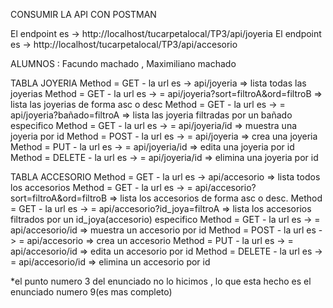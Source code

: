 CONSUMIR LA API CON POSTMAN

El endpoint es -> http://localhost/tucarpetalocal/TP3/api/joyeria
El endpoint es -> http://localhost/tucarpetalocal/TP3/api/accesorio

ALUMNOS : Facundo machado , Maximiliano machado

TABLA JOYERIA
Method = GET  -  la url es  -> api/joyeria => lista todas las joyerias
Method = GET  - la url es  -> = api/joyeria?sort=filtroA&ord=filtroB => lista las joyerias de forma asc o desc
Method = GET  - la url es  -> = api/joyeria?bañado=filtroA => lista las joyeria filtradas por un bañado especifico
Method = GET  - la url es  -> = api/joyeria/id => muestra una joyeria por id
Method = POST  - la url es  -> = api/joyeria => crea una joyeria
Method = PUT - la url es  -> = api/joyeria/id => edita una joyeria por id
Method = DELETE - la url es  -> = api/joyeria/id => elimina una joyeria por id


TABLA ACCESORIO
Method = GET  -  la url es  -> api/accesorio => lista todos los accesorios
Method = GET  - la url es  -> = api/accesorio?sort=filtroA&ord=filtroB => lista los accesorios de forma asc o desc.
Method = GET  - la url es  -> = api/accesorio?id_joya=filtroA => lista los accesorios filtrados por un id_joya(accesorio) especifico
Method = GET  - la url es  -> = api/accesorio/id => muestra un accesorio por id
Method = POST  - la url es  -> = api/accesorio => crea un accesorio
Method = PUT - la url es  -> = api/accesorio/id => edita un accesorio por id
Method = DELETE - la url es  -> = api/accesorio/id => elimina un accesorio por id

*el punto numero 3 del enunciado no lo hicimos , lo que esta hecho es el enunciado numero 9(es mas completo)



